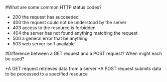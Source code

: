 #What are some common HTTP status codes?

* 200 the request has succeeded
* 400 the request could not be understood by the server
* 403 access to the resource is forbidden
* 404 the server has not found anything matching the request
* 500 a general error that be anything
* 503 web server isn't available

#Difference between a GET request and a POST request? When might each be used?

*A GET request retrieves data from a server
*A POST request submits data to be processed to a specified resource
